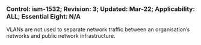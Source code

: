 ### Control: ism-1532; Revision: 3; Updated: Mar-22; Applicability: ALL; Essential Eight: N/A
<p>VLANs are not used to separate network traffic between an organisation’s networks and public network infrastructure.</p>